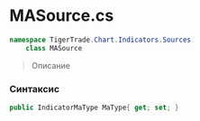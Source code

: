 
# MASource.cs
```csharp
namespace TigerTrade.Chart.Indicators.Sources  
    class MASource
```

> Описание

### Синтаксис
```csharp
public IndicatorMaType MaType{ get; set; }
```
